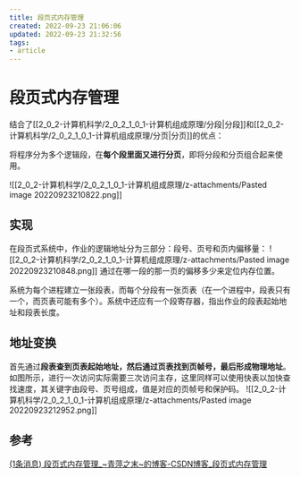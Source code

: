 ```yaml
---
title: 段页式内存管理
created: 2022-09-23 21:06:06
updated: 2022-09-23 21:32:56
tags: 
- article
---
```


# 段页式内存管理

结合了[[2_0_2-计算机科学/2_0_2_1_0_1-计算机组成原理/分段|分段]]和[[2_0_2-计算机科学/2_0_2_1_0_1-计算机组成原理/分页|分页]]的优点：

将程序分为多个逻辑段，在**每个段里面又进行分页**，即将分段和分页组合起来使用。

![[2_0_2-计算机科学/2_0_2_1_0_1-计算机组成原理/z-attachments/Pasted image 20220923210822.png]]

## 实现

在段页式系统中，作业的逻辑地址分为三部分：段号、页号和页内偏移量：
![[2_0_2-计算机科学/2_0_2_1_0_1-计算机组成原理/z-attachments/Pasted image 20220923210848.png]]
通过在哪一段的那一页的偏移多少来定位内存位置。

系统为每个进程建立一张段表，而每个分段有一张页表（在一个进程中，段表只有一个，而页表可能有多个）。系统中还应有一个段寄存器，指出作业的段表起始地址和段表长度。

## 地址变换

首先通过**段表查到页表起始地址，然后通过页表找到页帧号，最后形成物理地址**。如图所示，进行一次访问实际需要三次访问主存，这里同样可以使用快表以加快查找速度，其关键字由段号、页号组成，值是对应的页帧号和保护码。
![[2_0_2-计算机科学/2_0_2_1_0_1-计算机组成原理/z-attachments/Pasted image 20220923212952.png]]

## 参考

[(1条消息) 段页式内存管理_~青萍之末~的博客-CSDN博客_段页式内存管理](https://blog.csdn.net/daaikuaichuan/article/details/88649113)
